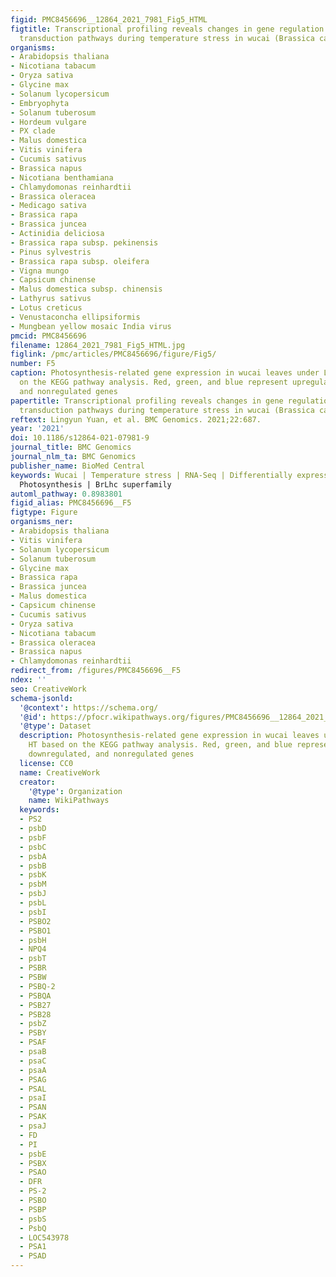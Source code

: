 ```yaml
---
figid: PMC8456696__12864_2021_7981_Fig5_HTML
figtitle: Transcriptional profiling reveals changes in gene regulation and signaling
  transduction pathways during temperature stress in wucai (Brassica campestris L.)
organisms:
- Arabidopsis thaliana
- Nicotiana tabacum
- Oryza sativa
- Glycine max
- Solanum lycopersicum
- Embryophyta
- Solanum tuberosum
- Hordeum vulgare
- PX clade
- Malus domestica
- Vitis vinifera
- Cucumis sativus
- Brassica napus
- Nicotiana benthamiana
- Chlamydomonas reinhardtii
- Brassica oleracea
- Medicago sativa
- Brassica rapa
- Brassica juncea
- Actinidia deliciosa
- Brassica rapa subsp. pekinensis
- Pinus sylvestris
- Brassica rapa subsp. oleifera
- Vigna mungo
- Capsicum chinense
- Malus domestica subsp. chinensis
- Lathyrus sativus
- Lotus creticus
- Venustaconcha ellipsiformis
- Mungbean yellow mosaic India virus
pmcid: PMC8456696
filename: 12864_2021_7981_Fig5_HTML.jpg
figlink: /pmc/articles/PMC8456696/figure/Fig5/
number: F5
caption: Photosynthesis-related gene expression in wucai leaves under LT and HT based
  on the KEGG pathway analysis. Red, green, and blue represent upregulated, downregulated,
  and nonregulated genes
papertitle: Transcriptional profiling reveals changes in gene regulation and signaling
  transduction pathways during temperature stress in wucai (Brassica campestris L.).
reftext: Lingyun Yuan, et al. BMC Genomics. 2021;22:687.
year: '2021'
doi: 10.1186/s12864-021-07981-9
journal_title: BMC Genomics
journal_nlm_ta: BMC Genomics
publisher_name: BioMed Central
keywords: Wucai | Temperature stress | RNA-Seq | Differentially expressed genes |
  Photosynthesis | BrLhc superfamily
automl_pathway: 0.8983801
figid_alias: PMC8456696__F5
figtype: Figure
organisms_ner:
- Arabidopsis thaliana
- Vitis vinifera
- Solanum lycopersicum
- Solanum tuberosum
- Glycine max
- Brassica rapa
- Brassica juncea
- Malus domestica
- Capsicum chinense
- Cucumis sativus
- Oryza sativa
- Nicotiana tabacum
- Brassica oleracea
- Brassica napus
- Chlamydomonas reinhardtii
redirect_from: /figures/PMC8456696__F5
ndex: ''
seo: CreativeWork
schema-jsonld:
  '@context': https://schema.org/
  '@id': https://pfocr.wikipathways.org/figures/PMC8456696__12864_2021_7981_Fig5_HTML.html
  '@type': Dataset
  description: Photosynthesis-related gene expression in wucai leaves under LT and
    HT based on the KEGG pathway analysis. Red, green, and blue represent upregulated,
    downregulated, and nonregulated genes
  license: CC0
  name: CreativeWork
  creator:
    '@type': Organization
    name: WikiPathways
  keywords:
  - PS2
  - psbD
  - psbF
  - psbC
  - psbA
  - psbB
  - psbK
  - psbM
  - psbJ
  - psbL
  - psbI
  - PSBO2
  - PSBO1
  - psbH
  - NPQ4
  - psbT
  - PSBR
  - PSBW
  - PSBQ-2
  - PSBQA
  - PSB27
  - PSB28
  - psbZ
  - PSBY
  - PSAF
  - psaB
  - psaC
  - psaA
  - PSAG
  - PSAL
  - psaI
  - PSAN
  - PSAK
  - psaJ
  - FD
  - PI
  - psbE
  - PSBX
  - PSAO
  - DFR
  - PS-2
  - PSBO
  - PSBP
  - psbS
  - PsbQ
  - LOC543978
  - PSA1
  - PSAD
---
```

